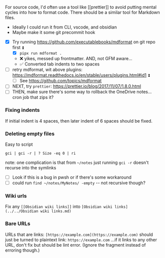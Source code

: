 For source code, I'd often use a tool like [[prettier]] to avoid putting mental cycles into how to format code.
There should be a similar tool for Markdown files. 

- Ideally I could run it from CLI, vscode, and obsidian
- Maybe make it some git precommit hook 

- [x] Try running https://github.com/executablebooks/mdformat on git repo first ⏫
	- [x] `pipx run mdformat .`
	- ❌ yikes, messed up frontmatter. AND, not GFM aware...
	- ✅ Converted tab indents to two spaces
- [ ] retry mdformat, wit above plugins: https://mdformat.readthedocs.io/en/stable/users/plugins.html#id1 ⏫
	- [ ] See https://github.com/topics/mdformat
- [ ] NEXT, try `prettier`: https://prettier.io/blog/2017/11/07/1.8.0.html
- [ ] THEN, make sure there's some way to rollback the OneDrive notes... cron job that zips it?

### Fixing indents
If initial indent is 4 spaces, then later indent of 6 spaces should be fixed.

### Deleting empty files
Easy to script
```pwsh
gci | gci -r | ? Size -eq 0 | ri
```

note: one complication is that from `~/notes` just running `gci -r`  doesn't recurse into the symlinks
- [ ] Look if this is a bug in pwsh or if there's some workaround
- [ ] could run `find ~/notes/MyNotes/ -empty` -- not recursive though?
### Wiki urls
Fix any `[[Obsidian wiki links]]` into `[Obsidian wiki links](../../Obsidian wiki links.md)`

### Bare URLs
URLs that are links: `[https://example.com](https://example.com)` should just be turned to plaintext link: `https://example.com`
...if it links to any other URL, don't fix but should be lint error. (Ignore the fragment instead of erroring though.)

